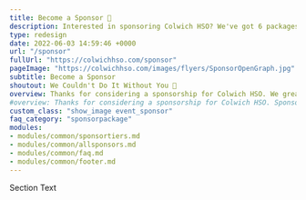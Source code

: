 ```yaml
---
title: Become a Sponsor 🤝
description: Interested in sponsoring Colwich HSO? We've got 6 packages available with different levels of exposure!. 
type: redesign
date: 2022-06-03 14:59:46 +0000
url: "/sponsor"
fullUrl: "https://colwichhso.com/sponsor"
pageImage: "https://colwichhso.com/images/flyers/SponsorOpenGraph.jpg"
subtitle: Become a Sponsor
shoutout: We Couldn't Do It Without You 🤝
overview: Thanks for considering a sponsorship for Colwich HSO. We greatly appreciate our Coin Wars sponsors, and we also have year round options now! Please take a look at the [6 sponsorship packages](#section0) available.
#overview: Thanks for considering a sponsorship for Colwich HSO. Sponsorship packages will be available to purchase in early 2024. In the meantime, you can learn more about the [6 sponsorship packages](#section0) available, or see our [current sponsors](#section1).
custom_class: "show_image event_sponsor"
faq_category: "sponsorpackage"
modules:
- modules/common/sponsortiers.md
- modules/common/allsponsors.md
- modules/common/faq.md
- modules/common/footer.md
---
```

Section Text

